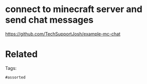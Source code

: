 # connect to minecraft server and send chat messages
https://github.com/TechSupportJosh/example-mc-chat

# Related


Tags:

    #assorted
